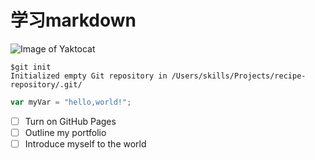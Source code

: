 # 学习markdown
![Image of Yaktocat](https://octodex.github.com/images/yaktocat.png)
```
$git init
Initialized empty Git repository in /Users/skills/Projects/recipe-repository/.git/
```
```javascript
var myVar = "hello,world!";
```
- [ ] Turn on GitHub Pages
- [ ] Outline my portfolio
- [ ] Introduce myself to the world
